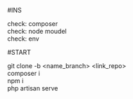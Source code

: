 #INS

check: composer <br>
check: node moudel <br>
check: env <br>

#START

git clone -b <name_branch> <link_repo> <br>
composer i <br>
npm i <br>
php artisan serve <br>
